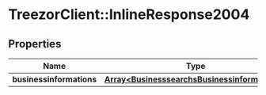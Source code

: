 # TreezorClient::InlineResponse2004

## Properties
Name | Type | Description | Notes
------------ | ------------- | ------------- | -------------
**businessinformations** | [**Array&lt;BusinesssearchsBusinessinformations&gt;**](BusinesssearchsBusinessinformations.md) |  | [optional] 


